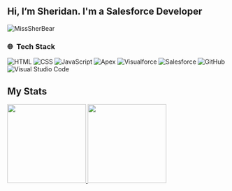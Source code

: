 ## Hi, I’m Sheridan. I'm a Salesforce Developer

<p align="left"> <img src="https://komarev.com/ghpvc/?username=MissSherBear" alt="MissSherBear" /> </p>

### 🌐 &nbsp;Tech Stack

![HTML](https://img.shields.io/badge/-HTML-333333?style=flat&logo=HTML5)
![CSS](https://img.shields.io/badge/-CSS-333333?style=flat&logo=CSS3&logoColor=1572B6)
![JavaScript](https://img.shields.io/badge/-JavaScript-333333?style=flat&logo=javascript)
![Apex](https://img.shields.io/badge/-Apex-333333?style=flat&logo=apex)
![Visualforce](https://img.shields.io/badge/-Visualforce-333333?style=flat&logo=visualforce)
![Salesforce](https://img.shields.io/badge/-Salesforce-333333?style=flat&logo=salesforce)
![GitHub](https://img.shields.io/badge/-GitHub-333333?style=flat&logo=github)
![Visual Studio Code](https://img.shields.io/badge/-Visual%20Studio%20Code-333333?style=flat&logo=visual-studio-code&logoColor=007ACC)

## My Stats
<p>
<a href="https://github.com/AVS1508">
  <img height="180em" src="https://github-readme-stats.vercel.app/api?username=MissSherBear&show_icons=true&theme=radical" />
  <img height="180em" src="https://github-readme-stats-eight-theta.vercel.app/api/top-langs/?username=MissSherBear&theme=radical&layout=compact&exclude_lang=java+r" />
</a>
</p>
